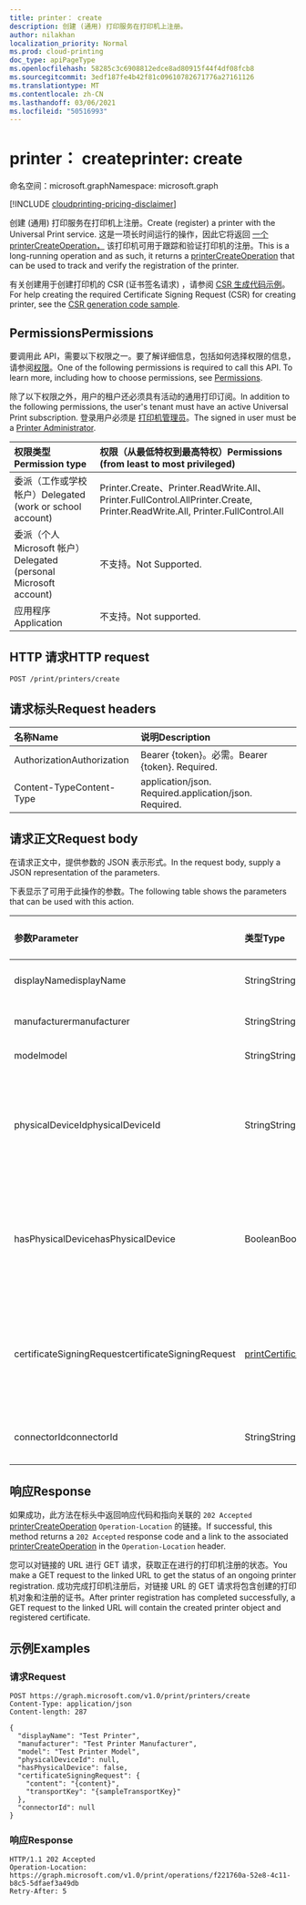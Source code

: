 ```yaml
---
title: printer： create
description: 创建 (通用) 打印服务在打印机上注册。
author: nilakhan
localization_priority: Normal
ms.prod: cloud-printing
doc_type: apiPageType
ms.openlocfilehash: 58285c3c6908812edce8ad80915f44f4df08fcb8
ms.sourcegitcommit: 3edf187fe4b42f81c09610782671776a27161126
ms.translationtype: MT
ms.contentlocale: zh-CN
ms.lasthandoff: 03/06/2021
ms.locfileid: "50516993"
---
```

# <a name="printer-create"></a><span data-ttu-id="65722-103">printer： create</span><span class="sxs-lookup"><span data-stu-id="65722-103">printer: create</span></span>
<span data-ttu-id="65722-104">命名空间：microsoft.graph</span><span class="sxs-lookup"><span data-stu-id="65722-104">Namespace: microsoft.graph</span></span>

[!INCLUDE [cloudprinting-pricing-disclaimer](../../includes/cloudprinting-pricing-disclaimer.md)]

<span data-ttu-id="65722-105">创建 (通用) 打印服务在打印机上注册。</span><span class="sxs-lookup"><span data-stu-id="65722-105">Create (register) a printer with the Universal Print service.</span></span> <span data-ttu-id="65722-106">这是一项长时间运行的操作，因此它将返回 [一个 printerCreateOperation，](../resources/printercreateoperation.md) 该打印机可用于跟踪和验证打印机的注册。</span><span class="sxs-lookup"><span data-stu-id="65722-106">This is a long-running operation and as such, it returns a [printerCreateOperation](../resources/printercreateoperation.md) that can be used to track and verify the registration of the printer.</span></span>

<span data-ttu-id="65722-107">有关创建用于创建打印机的 CSR (证书签名请求) ，请参阅 [CSR 生成代码示例](/universal-print/hardware/universal-print-oem-certificate-signing-request)。</span><span class="sxs-lookup"><span data-stu-id="65722-107">For help creating the required Certificate Signing Request (CSR) for creating printer, see the [CSR generation code sample](/universal-print/hardware/universal-print-oem-certificate-signing-request).</span></span>

## <a name="permissions"></a><span data-ttu-id="65722-108">Permissions</span><span class="sxs-lookup"><span data-stu-id="65722-108">Permissions</span></span>
<span data-ttu-id="65722-p102">要调用此 API，需要以下权限之一。要了解详细信息，包括如何选择权限的信息，请参阅[权限](/graph/permissions-reference)。</span><span class="sxs-lookup"><span data-stu-id="65722-p102">One of the following permissions is required to call this API. To learn more, including how to choose permissions, see [Permissions](/graph/permissions-reference).</span></span>

<span data-ttu-id="65722-111">除了以下权限之外，用户的租户还必须具有活动的通用打印订阅。</span><span class="sxs-lookup"><span data-stu-id="65722-111">In addition to the following permissions, the user's tenant must have an active Universal Print subscription.</span></span> <span data-ttu-id="65722-112">登录用户必须是 [打印机管理员](/azure/active-directory/users-groups-roles/directory-assign-admin-roles#printer-administrator)。</span><span class="sxs-lookup"><span data-stu-id="65722-112">The signed in user must be a [Printer Administrator](/azure/active-directory/users-groups-roles/directory-assign-admin-roles#printer-administrator).</span></span>

|<span data-ttu-id="65722-113">权限类型</span><span class="sxs-lookup"><span data-stu-id="65722-113">Permission type</span></span> | <span data-ttu-id="65722-114">权限（从最低特权到最高特权）</span><span class="sxs-lookup"><span data-stu-id="65722-114">Permissions (from least to most privileged)</span></span> |
|:---------------|:--------------------------------------------|
|<span data-ttu-id="65722-115">委派（工作或学校帐户）</span><span class="sxs-lookup"><span data-stu-id="65722-115">Delegated (work or school account)</span></span>| <span data-ttu-id="65722-116">Printer.Create、Printer.ReadWrite.All、Printer.FullControl.All</span><span class="sxs-lookup"><span data-stu-id="65722-116">Printer.Create, Printer.ReadWrite.All, Printer.FullControl.All</span></span> |
|<span data-ttu-id="65722-117">委派（个人 Microsoft 帐户）</span><span class="sxs-lookup"><span data-stu-id="65722-117">Delegated (personal Microsoft account)</span></span>|<span data-ttu-id="65722-118">不支持。</span><span class="sxs-lookup"><span data-stu-id="65722-118">Not Supported.</span></span>|
|<span data-ttu-id="65722-119">应用程序</span><span class="sxs-lookup"><span data-stu-id="65722-119">Application</span></span>| <span data-ttu-id="65722-120">不支持。</span><span class="sxs-lookup"><span data-stu-id="65722-120">Not supported.</span></span> |

## <a name="http-request"></a><span data-ttu-id="65722-121">HTTP 请求</span><span class="sxs-lookup"><span data-stu-id="65722-121">HTTP request</span></span>

<!-- {
  "blockType": "ignored"
}
-->
``` http
POST /print/printers/create
```

## <a name="request-headers"></a><span data-ttu-id="65722-122">请求标头</span><span class="sxs-lookup"><span data-stu-id="65722-122">Request headers</span></span>
|<span data-ttu-id="65722-123">名称</span><span class="sxs-lookup"><span data-stu-id="65722-123">Name</span></span>|<span data-ttu-id="65722-124">说明</span><span class="sxs-lookup"><span data-stu-id="65722-124">Description</span></span>|
|:---|:---|
|<span data-ttu-id="65722-125">Authorization</span><span class="sxs-lookup"><span data-stu-id="65722-125">Authorization</span></span>|<span data-ttu-id="65722-p104">Bearer {token}。必需。</span><span class="sxs-lookup"><span data-stu-id="65722-p104">Bearer {token}. Required.</span></span>|
|<span data-ttu-id="65722-128">Content-Type</span><span class="sxs-lookup"><span data-stu-id="65722-128">Content-Type</span></span>|<span data-ttu-id="65722-p105">application/json. Required.</span><span class="sxs-lookup"><span data-stu-id="65722-p105">application/json. Required.</span></span>|

## <a name="request-body"></a><span data-ttu-id="65722-131">请求正文</span><span class="sxs-lookup"><span data-stu-id="65722-131">Request body</span></span>
<span data-ttu-id="65722-132">在请求正文中，提供参数的 JSON 表示形式。</span><span class="sxs-lookup"><span data-stu-id="65722-132">In the request body, supply a JSON representation of the parameters.</span></span>

<span data-ttu-id="65722-133">下表显示了可用于此操作的参数。</span><span class="sxs-lookup"><span data-stu-id="65722-133">The following table shows the parameters that can be used with this action.</span></span>

| <span data-ttu-id="65722-134">参数</span><span class="sxs-lookup"><span data-stu-id="65722-134">Parameter</span></span>      | <span data-ttu-id="65722-135">类型</span><span class="sxs-lookup"><span data-stu-id="65722-135">Type</span></span>    |<span data-ttu-id="65722-136">Description</span><span class="sxs-lookup"><span data-stu-id="65722-136">Description</span></span>| <span data-ttu-id="65722-137">是否必需？</span><span class="sxs-lookup"><span data-stu-id="65722-137">Required?</span></span> |
|:---------------|:--------|:----------|:----------|
|<span data-ttu-id="65722-138">displayName</span><span class="sxs-lookup"><span data-stu-id="65722-138">displayName</span></span>|<span data-ttu-id="65722-139">String</span><span class="sxs-lookup"><span data-stu-id="65722-139">String</span></span>|<span data-ttu-id="65722-140">要显示名称打印机的打印机。</span><span class="sxs-lookup"><span data-stu-id="65722-140">The display name to assign to the printer.</span></span>|<span data-ttu-id="65722-141">是</span><span class="sxs-lookup"><span data-stu-id="65722-141">Yes</span></span>|
|<span data-ttu-id="65722-142">manufacturer</span><span class="sxs-lookup"><span data-stu-id="65722-142">manufacturer</span></span>|<span data-ttu-id="65722-143">String</span><span class="sxs-lookup"><span data-stu-id="65722-143">String</span></span>|<span data-ttu-id="65722-144">打印机的制造商。</span><span class="sxs-lookup"><span data-stu-id="65722-144">The manufacturer of the printer.</span></span>|<span data-ttu-id="65722-145">是</span><span class="sxs-lookup"><span data-stu-id="65722-145">Yes</span></span>|
|<span data-ttu-id="65722-146">model</span><span class="sxs-lookup"><span data-stu-id="65722-146">model</span></span>|<span data-ttu-id="65722-147">String</span><span class="sxs-lookup"><span data-stu-id="65722-147">String</span></span>|<span data-ttu-id="65722-148">打印机的模型。</span><span class="sxs-lookup"><span data-stu-id="65722-148">The model of the printer.</span></span>|<span data-ttu-id="65722-149">是</span><span class="sxs-lookup"><span data-stu-id="65722-149">Yes</span></span>|
|<span data-ttu-id="65722-150">physicalDeviceId</span><span class="sxs-lookup"><span data-stu-id="65722-150">physicalDeviceId</span></span>|<span data-ttu-id="65722-151">String</span><span class="sxs-lookup"><span data-stu-id="65722-151">String</span></span>|<span data-ttu-id="65722-152">打印机的物理设备 UUID。</span><span class="sxs-lookup"><span data-stu-id="65722-152">The physical device UUID of the printer.</span></span> <span data-ttu-id="65722-153">如果该属性为 `hasPhysicalDevice` true，则必需。</span><span class="sxs-lookup"><span data-stu-id="65722-153">Required if the `hasPhysicalDevice` property is true.</span></span>|<span data-ttu-id="65722-154">否</span><span class="sxs-lookup"><span data-stu-id="65722-154">No</span></span>|
|<span data-ttu-id="65722-155">hasPhysicalDevice</span><span class="sxs-lookup"><span data-stu-id="65722-155">hasPhysicalDevice</span></span>|<span data-ttu-id="65722-156">Boolean</span><span class="sxs-lookup"><span data-stu-id="65722-156">Boolean</span></span>|<span data-ttu-id="65722-157">如果打印机具有物理输出设备，则其为 True，否则为 false。</span><span class="sxs-lookup"><span data-stu-id="65722-157">True if the printer has physical output device, false otherwise.</span></span> <span data-ttu-id="65722-158">如果省略，则默认值为 true。</span><span class="sxs-lookup"><span data-stu-id="65722-158">If omitted, the default value is true.</span></span>|<span data-ttu-id="65722-159">否</span><span class="sxs-lookup"><span data-stu-id="65722-159">No</span></span>|
|<span data-ttu-id="65722-160">certificateSigningRequest</span><span class="sxs-lookup"><span data-stu-id="65722-160">certificateSigningRequest</span></span>|[<span data-ttu-id="65722-161">printCertificateSigningRequest</span><span class="sxs-lookup"><span data-stu-id="65722-161">printCertificateSigningRequest</span></span>](../resources/printcertificatesigningrequest.md)|<span data-ttu-id="65722-162">X.509 证书签名请求 (CSR) ，用于打印机创建和用于标识自己的证书。</span><span class="sxs-lookup"><span data-stu-id="65722-162">The X.509 Certificate Signing Request (CSR) for the certificate created and used by the printer to identify itself.</span></span>|<span data-ttu-id="65722-163">是</span><span class="sxs-lookup"><span data-stu-id="65722-163">Yes</span></span>|
|<span data-ttu-id="65722-164">connectorId</span><span class="sxs-lookup"><span data-stu-id="65722-164">connectorId</span></span>|<span data-ttu-id="65722-165">String</span><span class="sxs-lookup"><span data-stu-id="65722-165">String</span></span>|<span data-ttu-id="65722-166">充当打印机代理的连接器的 ID。</span><span class="sxs-lookup"><span data-stu-id="65722-166">ID of the connector acting as proxy to the printer.</span></span>|<span data-ttu-id="65722-167">否</span><span class="sxs-lookup"><span data-stu-id="65722-167">No</span></span>|

## <a name="response"></a><span data-ttu-id="65722-168">响应</span><span class="sxs-lookup"><span data-stu-id="65722-168">Response</span></span>
<span data-ttu-id="65722-169">如果成功，此方法在标头中返回响应代码和指向关联的 `202 Accepted` [printerCreateOperation](../resources/printercreateoperation.md) `Operation-Location` 的链接。</span><span class="sxs-lookup"><span data-stu-id="65722-169">If successful, this method returns a `202 Accepted` response code and a link to the associated [printerCreateOperation](../resources/printercreateoperation.md) in the `Operation-Location` header.</span></span>

<span data-ttu-id="65722-170">您可以对链接的 URL 进行 GET 请求，获取正在进行的打印机注册的状态。</span><span class="sxs-lookup"><span data-stu-id="65722-170">You make a GET request to the linked URL to get the status of an ongoing printer registration.</span></span> <span data-ttu-id="65722-171">成功完成打印机注册后，对链接 URL 的 GET 请求将包含创建的打印机对象和注册的证书。</span><span class="sxs-lookup"><span data-stu-id="65722-171">After printer registration has completed successfully, a GET request to the linked URL will contain the created printer object and registered certificate.</span></span>

## <a name="examples"></a><span data-ttu-id="65722-172">示例</span><span class="sxs-lookup"><span data-stu-id="65722-172">Examples</span></span>

### <a name="request"></a><span data-ttu-id="65722-173">请求</span><span class="sxs-lookup"><span data-stu-id="65722-173">Request</span></span>
<!-- {
  "blockType": "request",
  "name": "printer_create"
}
-->
``` http
POST https://graph.microsoft.com/v1.0/print/printers/create
Content-Type: application/json
Content-length: 287

{
  "displayName": "Test Printer",
  "manufacturer": "Test Printer Manufacturer",
  "model": "Test Printer Model",
  "physicalDeviceId": null,
  "hasPhysicalDevice": false,
  "certificateSigningRequest": { 
    "content": "{content}",
    "transportKey": "{sampleTransportKey}"
  },
  "connectorId": null
}
```


### <a name="response"></a><span data-ttu-id="65722-174">响应</span><span class="sxs-lookup"><span data-stu-id="65722-174">Response</span></span>

<!-- {
  "blockType": "response",
  "truncated": true
}
-->
``` http
HTTP/1.1 202 Accepted
Operation-Location: https://graph.microsoft.com/v1.0/print/operations/f221760a-52e8-4c11-b8c5-5dfaef3a49db
Retry-After: 5
```

